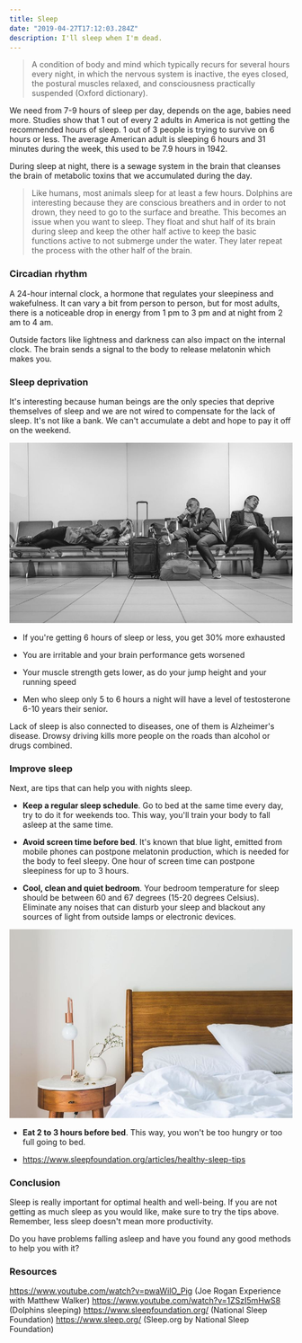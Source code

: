 ```yaml
---
title: Sleep
date: "2019-04-27T17:12:03.284Z"
description: I'll sleep when I'm dead.
---
```


> A condition of body and mind which typically recurs for several hours every night, in which the nervous system is inactive, the eyes closed, the postural muscles relaxed, and consciousness practically suspended (Oxford dictionary).

We need from 7-9 hours of sleep per day, depends on the age, babies need more. Studies show that 1 out of every 2 adults in America is not getting the recommended hours of sleep. 1 out of 3 people is trying to survive on 6 hours or less. The average American adult is sleeping 6 hours and 31 minutes during the week, this used to be 7.9 hours in 1942.

During sleep at night, there is a sewage system in the brain that cleanses the brain of metabolic toxins that we accumulated during the day.

> Like humans, most animals sleep for at least a few hours. Dolphins are interesting because they are conscious breathers and in order to not drown, they need to go to the surface and breathe. This becomes an issue when you want to sleep. They float and shut half of its brain during sleep and keep the other half active to keep the basic functions active to not submerge under the water. They later repeat the process with the other half of the brain. 

### Circadian rhythm

A 24-hour internal clock, a hormone that regulates your sleepiness and wakefulness. It can vary a bit from person to person, but for most adults, there is a noticeable drop in energy from 1 pm to 3 pm and at night from 2 am to 4 am.

Outside factors like lightness and darkness can also impact on the internal clock. The brain sends a signal to the body to release melatonin which makes you.

### Sleep deprivation

It's interesting because human beings are the only species that deprive themselves of sleep and we are not wired to compensate for the lack of sleep. It's not like a bank. We can't accumulate a debt and hope to pay it off on the weekend.

![Airport sleep](./airport-sleep.jpg)

- If you're getting 6 hours of sleep or less, you get 30% more exhausted

- You are irritable and your brain performance gets worsened

- Your muscle strength gets lower, as do your jump height and your running speed

- Men who sleep only 5 to 6 hours a night will have a level of testosterone 6-10 years their senior.

Lack of sleep is also connected to diseases, one of them is Alzheimer's disease. Drowsy driving kills more people on the roads than alcohol or drugs combined.

### Improve sleep

Next, are tips that can help you with nights sleep.

- **Keep a regular sleep schedule**. Go to bed at the same time every day, try to do it for weekends too. This way, you'll train your body to fall asleep at the same time.

- **Avoid screen time before bed**. It's known that blue light, emitted from mobile phones can postpone melatonin production, which is needed for the body to feel sleepy. One hour of screen time can postpone sleepiness for up to 3 hours.

- **Cool, clean and quiet bedroom**. Your bedroom temperature for sleep should be between 60 and 67 degrees (15-20 degrees Celsius). Eliminate any noises that can disturb your sleep and blackout any sources of light from outside lamps or electronic devices. 

![Bedroom](./bedroom.jpg)

- **Eat 2 to 3 hours before bed**. This way, you won't be too hungry or too full going to bed. 

- https://www.sleepfoundation.org/articles/healthy-sleep-tips

### Conclusion

Sleep is really important for optimal health and well-being. If you are not getting as much sleep as you would like, make sure to try the tips above. Remember, less sleep doesn't mean more productivity.

Do you have problems falling asleep and have you found any good methods to help you with it?

### Resources

https://www.youtube.com/watch?v=pwaWilO_Pig (Joe Rogan Experience with Matthew Walker)
https://www.youtube.com/watch?v=1ZSzI5mHwS8 (Dolphins sleeping)
https://www.sleepfoundation.org/ (National Sleep Foundation)
https://www.sleep.org/ (Sleep.org by National Sleep Foundation)